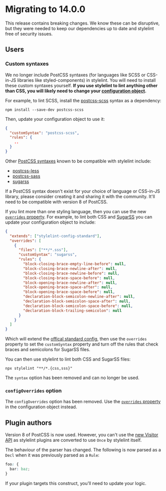# Migrating to 14.0.0

This release contains breaking changes. We know these can be disruptive, but they were needed to keep our dependencies up to date and stylelint free of security issues.

## Users

### Custom syntaxes

We no longer include PostCSS syntaxes (for languages like SCSS or CSS-in-JS libraries like styled-components) in stylelint. You will need to install these custom syntaxes yourself. **If you use stylelint to lint anything other than CSS, you will likely need to change your [configuration object](../user-guide/configure.md).**

For example, to lint SCSS, install the [postcss-scss](https://github.com/postcss/postcss-scss) syntax as a dependency:

```shell
npm install --save-dev postcss-scss
```

Then, update your configuration object to use it:

```json
{
  "customSyntax": "postcss-scss",
  "rules": {
    ..
  }
}
```

Other [PostCSS syntaxes](https://github.com/postcss/postcss#syntaxes) known to be compatible with stylelint include:

- [postcss-less](https://github.com/shellscape/postcss-less)
- [postcss-sass](https://github.com/AleshaOleg/postcss-sass)
- [sugarss](https://github.com/postcss/sugarss)

If a PostCSS syntax doesn't exist for your choice of language or CSS-in-JS library, please consider creating it and sharing it with the community. It'll need to be compatible with version 8 of PostCSS.

If you lint more than one styling language, then you can use the new [`overrides` property](../user-guide/configure.md#overrides). For example, to lint both CSS and [SugarSS](https://github.com/postcss/sugarss) you can update your configuration object to include:

```json
{
  "extends": ["stylelint-config-standard"],
  "overrides": [
    {
      "files": ["**/*.sss"],
      "customSyntax": "sugarss",
      "rules": {
        "block-closing-brace-empty-line-before": null,
        "block-closing-brace-newline-after": null,
        "block-closing-brace-newline-before": null,
        "block-closing-brace-space-before": null,
        "block-opening-brace-newline-after": null,
        "block-opening-brace-space-after": null,
        "block-opening-brace-space-before": null,
        "declaration-block-semicolon-newline-after": null,
        "declaration-block-semicolon-space-after": null,
        "declaration-block-semicolon-space-before": null,
        "declaration-block-trailing-semicolon": null
      }
    }
  ]
}
```

Which will extend the [offical standard config](https://github.com/stylelint/stylelint-config-standard), then use the `overrides` property to set the `customSyntax` property and turn off the rules that check braces and semicolons for SugarSS files.

You can then use stylelint to lint both CSS and SugarSS files:

```shell
npx stylelint "**/*.{css,sss}"
```

The `syntax` option has been removed and can no longer be used.

### `configOverrides` option

The `configOverrides` option has been removed. Use the [`overrides` property](../user-guide/configure.md#overrides) in the configuration object instead.

## Plugin authors

Version 8 of PostCSS is now used. However, you can't use the [new Visitor API](https://github.com/postcss/postcss/releases/tag/8.0.0) as stylelint plugins are converted to use `Once` by stylelint itself.

The behaviour of the parser has changed. The following is now parsed as a `Decl` when it was previously parsed as a `Rule`:

```css
foo: {
  bar: baz;
}
```

If your plugin targets this construct, you'll need to update your logic.
